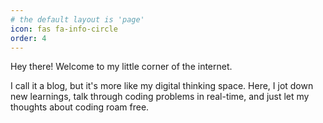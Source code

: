 ```yaml
---
# the default layout is 'page'
icon: fas fa-info-circle
order: 4
---
```


Hey there! Welcome to my little corner of the internet.

I call it a blog, but it's more like my digital thinking space. Here, I jot down new learnings, talk through coding problems in real-time, and just let my thoughts about coding roam free.
